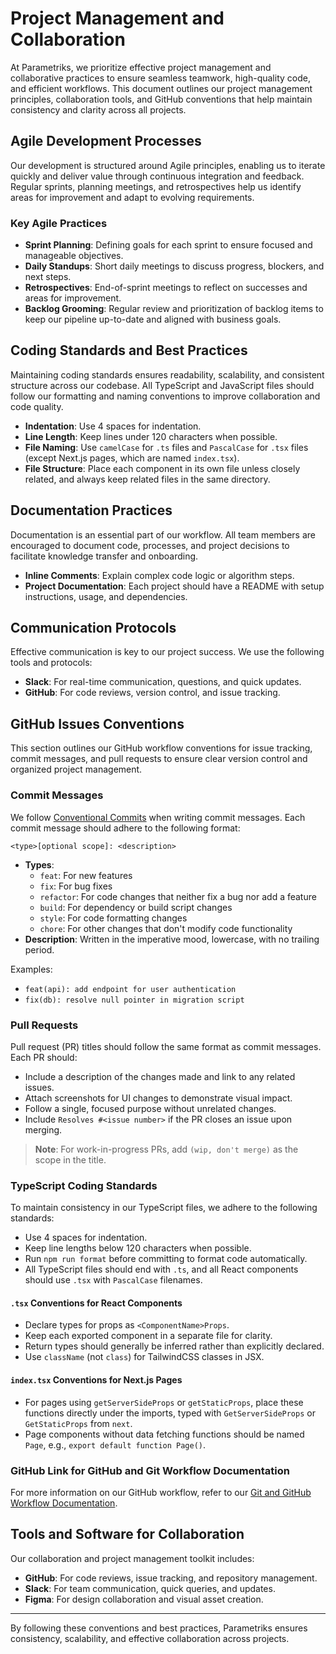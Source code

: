 # Project Management and Collaboration

At Parametriks, we prioritize effective project management and collaborative practices to ensure seamless teamwork, high-quality code, and efficient workflows. This document outlines our project management principles, collaboration tools, and GitHub conventions that help maintain consistency and clarity across all projects.

## Agile Development Processes

Our development is structured around Agile principles, enabling us to iterate quickly and deliver value through continuous integration and feedback. Regular sprints, planning meetings, and retrospectives help us identify areas for improvement and adapt to evolving requirements.

### Key Agile Practices

- **Sprint Planning**: Defining goals for each sprint to ensure focused and manageable objectives.
- **Daily Standups**: Short daily meetings to discuss progress, blockers, and next steps.
- **Retrospectives**: End-of-sprint meetings to reflect on successes and areas for improvement.
- **Backlog Grooming**: Regular review and prioritization of backlog items to keep our pipeline up-to-date and aligned with business goals.

## Coding Standards and Best Practices

Maintaining coding standards ensures readability, scalability, and consistent structure across our codebase. All TypeScript and JavaScript files should follow our formatting and naming conventions to improve collaboration and code quality.

- **Indentation**: Use 4 spaces for indentation.
- **Line Length**: Keep lines under 120 characters when possible.
- **File Naming**: Use `camelCase` for `.ts` files and `PascalCase` for `.tsx` files (except Next.js pages, which are named `index.tsx`).
- **File Structure**: Place each component in its own file unless closely related, and always keep related files in the same directory.

## Documentation Practices

Documentation is an essential part of our workflow. All team members are encouraged to document code, processes, and project decisions to facilitate knowledge transfer and onboarding.

- **Inline Comments**: Explain complex code logic or algorithm steps.
- **Project Documentation**: Each project should have a README with setup instructions, usage, and dependencies.

## Communication Protocols

Effective communication is key to our project success. We use the following tools and protocols:

- **Slack**: For real-time communication, questions, and quick updates.
- **GitHub**: For code reviews, version control, and issue tracking.

## GitHub Issues Conventions

This section outlines our GitHub workflow conventions for issue tracking, commit messages, and pull requests to ensure clear version control and organized project management.

### Commit Messages

We follow [Conventional Commits](https://www.conventionalcommits.org/en/v1.0.0/) when writing commit messages. Each commit message should adhere to the following format:

```git
<type>[optional scope]: <description>
```

- **Types**:
  - `feat`: For new features
  - `fix`: For bug fixes
  - `refactor`: For code changes that neither fix a bug nor add a feature
  - `build`: For dependency or build script changes
  - `style`: For code formatting changes
  - `chore`: For other changes that don't modify code functionality
- **Description**: Written in the imperative mood, lowercase, with no trailing period.

Examples:

- `feat(api): add endpoint for user authentication`
- `fix(db): resolve null pointer in migration script`

### Pull Requests

Pull request (PR) titles should follow the same format as commit messages. Each PR should:

- Include a description of the changes made and link to any related issues.
- Attach screenshots for UI changes to demonstrate visual impact.
- Follow a single, focused purpose without unrelated changes.
- Include `Resolves #<issue number>` if the PR closes an issue upon merging.

> **Note**: For work-in-progress PRs, add `(wip, don't merge)` as the scope in the title.

### TypeScript Coding Standards

To maintain consistency in our TypeScript files, we adhere to the following standards:

- Use 4 spaces for indentation.
- Keep line lengths below 120 characters when possible.
- Run `npm run format` before committing to format code automatically.
- All TypeScript files should end with `.ts`, and all React components should use `.tsx` with `PascalCase` filenames.

#### `.tsx` Conventions for React Components

- Declare types for props as `<ComponentName>Props`.
- Keep each exported component in a separate file for clarity.
- Return types should generally be inferred rather than explicitly declared.
- Use `className` (not `class`) for TailwindCSS classes in JSX.

#### `index.tsx` Conventions for Next.js Pages

- For pages using `getServerSideProps` or `getStaticProps`, place these functions directly under the imports, typed with `GetServerSideProps` or `GetStaticProps` from `next`.
- Page components without data fetching functions should be named `Page`, e.g., `export default function Page()`.

### GitHub Link for GitHub and Git Workflow Documentation

For more information on our GitHub workflow, refer to our [Git and GitHub Workflow Documentation](https://www.lfg.travel/docs/git-github-workflow).

## Tools and Software for Collaboration

Our collaboration and project management toolkit includes:

- **GitHub**: For code reviews, issue tracking, and repository management.
- **Slack**: For team communication, quick queries, and updates.
- **Figma**: For design collaboration and visual asset creation.

---

By following these conventions and best practices, Parametriks ensures consistency, scalability, and effective collaboration across projects.

